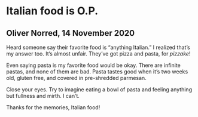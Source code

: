 # Italian food is O.P.
## Oliver Norred, 14 November 2020

Heard someone say their favorite food is “anything Italian.” I realized that’s my answer too. It’s almost unfair. They’ve got pizza and pasta, for *pizzake*!

Even saying pasta is my favorite food would be okay. There are infinite pastas, and none of them are bad. Pasta tastes good when it’s two weeks old, gluten free, and covered in pre-shredded parmesan.

Close your eyes. Try to imagine eating a bowl of pasta and feeling anything but fullness and mirth. I can’t.

Thanks for the memories, Italian food!